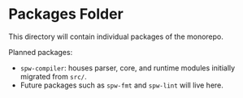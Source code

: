 # Packages Folder

This directory will contain individual packages of the monorepo.

Planned packages:
- `spw-compiler`: houses parser, core, and runtime modules initially migrated from `src/`.
- Future packages such as `spw-fmt` and `spw-lint` will live here.
